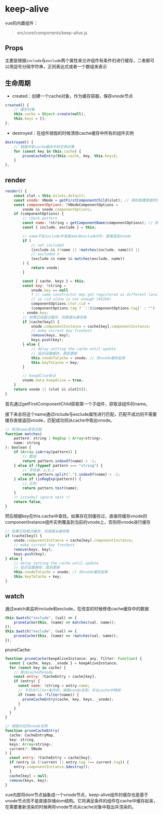 # keep-alive

vue的内置组件：
> src/core/components/keep-alive.js

## Props
主要是根据`include`与`exclude`两个属性来允许组件有条件的进行缓存，二者都可以用逗号分隔字符串，正则表达式或者一个数组来表示
## 生命周期

-  created：创建一个cache对象，作为缓存容器，保存vnode节点  
```javascript
created() {
    // 缓存对象
    this.cache = Object.create(null);
    this.keys = [];
},
```

-  destroyed：在组件销毁的时候清除cache缓存中所有的组件实例  
```javascript
destroyed() {
    // 销毁所有cache缓存中的实例对象
    for (const key in this.cache) {
        pruneCacheEntry(this.cache, key, this.keys);
    }
},
```
## render
```javascript
render() {
    const slot = this.$slots.default;
    const vnode: VNode = getFirstComponentChild(slot); // 得到插槽里面的第一个组件
    const componentOptions: ?VNodeComponentOptions =
        vnode && vnode.componentOptions;
    if (componentOptions) {
        // check pattern
        const name: ?string = getComponentName(componentOptions); // 获取组件名称，否则取tag
        const { include, exclude } = this;

        // name不在include中或者ame在excluded中，直接返回vnode
        if (
            // not included
            (include && (!name || !matches(include, name))) ||
            // excluded n
            (exclude && name && matches(exclude, name))
        ) {
            return vnode;
        }

        const { cache, keys } = this;
        const key: ?string =
            vnode.key == null
            ? // same constructor may get registered as different local components
            // so cid alone is not enough (#3269)
            componentOptions.Ctor.cid +
            (componentOptions.tag ? `::${componentOptions.tag}` : "")
        : vnode.key;
        // 如果已经做过缓存，则直接从缓存取
        if (cache[key]) {
            vnode.componentInstance = cache[key].componentInstance;
            // make current key freshest
            remove(keys, key);
            keys.push(key);
        } else {
            // delay setting the cache until update
            // 延迟设置缓存，直到更新
            this.vnodeToCache = vnode; // 将vnode缓存起来
            this.keyToCache = key;
        }

        // keepAlive标记
        vnode.data.keepAlive = true;
    }
    return vnode || (slot && slot[0]);
}
```

首先通过getFirstComponentChild获取第一个子组件，获取该组件的name。

接下来会将这个name通过include与exclude属性进行匹配，匹配不成功则不需要缓存直接返回vnode，匹配成功则从cache中取出vnode。

```javascript
// 检测name是否匹配
function matches(
	pattern: string | RegExp | Array<string>,
	name: string
): boolean {
    if (Array.isArray(pattern)) {
        // 数组
        return pattern.indexOf(name) > -1;
    } else if (typeof pattern === "string") {
        // 字符串，a,b,c
        return pattern.split(",").indexOf(name) > -1;
    } else if (isRegExp(pattern)) {
        // 正则
        return pattern.test(name);
    }
    /* istanbul ignore next */
    return false;
}
```

然后根据key在this.cache中查找，如果存在则缓存过，直接将缓存vnode的componentInstance组件实例覆盖到当前的vnode上，否则将vnode进行缓存

```javascript
// 如果已经做过缓存，则直接从缓存取
if (cache[key]) {
    vnode.componentInstance = cache[key].componentInstance;
    // make current key freshest
    remove(keys, key);
    keys.push(key);
} else {
    // delay setting the cache until update
    // 延迟设置缓存，直到更新
    this.vnodeToCache = vnode; // 将vnode缓存起来
    this.keyToCache = key;
}
```
## watch
通过watch来监听include和exclude，在改变的时候修改cache缓存中的数据

```javascript
this.$watch("include", (val) => {
    pruneCache(this, (name) => matches(val, name));
});
this.$watch("exclude", (val) => {
    pruneCache(this, (name) => !matches(val, name));
});
```

pruneCache:

```javascript
function pruneCache(keepAliveInstance: any, filter: Function) {
  const { cache, keys, _vnode } = keepAliveInstance;
  for (const key in cache) {
    // 取出cache的vnode
    const entry: ?CacheEntry = cache[key];
    if (entry) {
      const name: ?string = entry.name;
      // 不符合filter条件的，销毁vnode实例，并从cache中移除
      if (name && !filter(name)) {
        pruneCacheEntry(cache, key, keys, _vnode);
      }
    }
  }
}

// 销毁对应的vnode实例
function pruneCacheEntry(
  cache: CacheEntryMap,
  key: string,
  keys: Array<string>,
  current?: VNode
) {
  const entry: ?CacheEntry = cache[key];
  if (entry && (!current || entry.tag !== current.tag)) {
    entry.componentInstance.$destroy();
  }
  cache[key] = null;
  remove(keys, key);
}
```

vue内部将dom节点抽象成一个vnode节点，keep-alive组件的缓存也是基于vnode节点而不是直接存储dom结构。它将满足条件的组件在cache中缓存起来，在需要重新渲染的时候再将vnode节点从cache对象中取出并渲染的。

